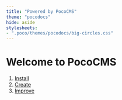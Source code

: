 ```yaml
---
title: "Powered by PocoCMS"
theme: "pocodocs"
hide: aside
stylesheets:
- ".poco/themes/pocodocs/big-circles.css"
---
```


# Welcome to PocoCMS

1. [Install](docs/install.html)
2. [Create](docs/getting-started.html)
3. [Improve](docs/next-steps.html)


